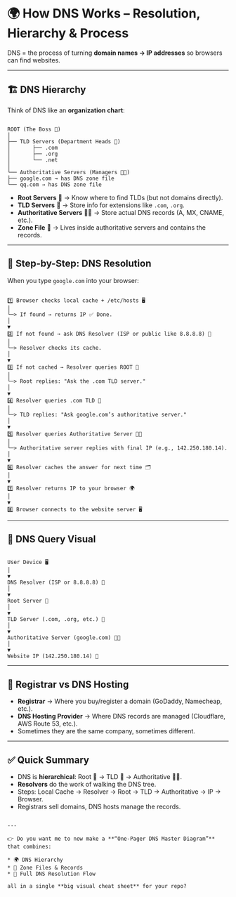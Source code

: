# 🌍 How DNS Works – Resolution, Hierarchy & Process

DNS = the process of turning **domain names → IP addresses** so browsers can find websites.  

---

## 🏗️ DNS Hierarchy
Think of DNS like an **organization chart**:

```

ROOT (The Boss 👑)
│
├── TLD Servers (Department Heads 🏢)
│       ├── .com
│       ├── .org
│       └── .net
│
└── Authoritative Servers (Managers 👨‍💼)
├── google.com → has DNS zone file
└── qq.com → has DNS zone file

```

- **Root Servers** 👑 → Know where to find TLDs (but not domains directly).  
- **TLD Servers** 🏢 → Store info for extensions like `.com`, `.org`.  
- **Authoritative Servers** 👨‍💼 → Store actual DNS records (A, MX, CNAME, etc.).  
- **Zone File** 📂 → Lives inside authoritative servers and contains the records.  

---

## 🔎 Step-by-Step: DNS Resolution
When you type `google.com` into your browser:

```

1️⃣ Browser checks local cache + /etc/hosts 🖥️
│
└─> If found → returns IP ✅ Done.
│
▼
2️⃣ If not found → ask DNS Resolver (ISP or public like 8.8.8.8) 🔎
│
└─> Resolver checks its cache.
│
▼
3️⃣ If not cached → Resolver queries ROOT 👑
│
└─> Root replies: "Ask the .com TLD server."
│
▼
4️⃣ Resolver queries .com TLD 🏢
│
└─> TLD replies: "Ask google.com’s authoritative server."
│
▼
5️⃣ Resolver queries Authoritative Server 👨‍💼
│
└─> Authoritative server replies with final IP (e.g., 142.250.180.14).
│
▼
6️⃣ Resolver caches the answer for next time 🗂️
│
▼
7️⃣ Resolver returns IP to your browser 🌍
│
▼
8️⃣ Browser connects to the website server 🖥️

```

---

## 📡 DNS Query Visual

```

User Device 🖥️
│
▼
DNS Resolver (ISP or 8.8.8.8) 🔎
│
▼
Root Server 👑
│
▼
TLD Server (.com, .org, etc.) 🏢
│
▼
Authoritative Server (google.com) 👨‍💼
│
▼
Website IP (142.250.180.14) 🔢

```

---

## 🏢 Registrar vs DNS Hosting
- **Registrar** → Where you buy/register a domain (GoDaddy, Namecheap, etc.).  
- **DNS Hosting Provider** → Where DNS records are managed (Cloudflare, AWS Route 53, etc.).  
- Sometimes they are the same company, sometimes different.  

---

## ✅ Quick Summary
- DNS is **hierarchical**: Root 👑 → TLD 🏢 → Authoritative 👨‍💼.  
- **Resolvers** do the work of walking the DNS tree.  
- Steps: Local Cache → Resolver → Root → TLD → Authoritative → IP → Browser.  
- Registrars sell domains, DNS hosts manage the records.  
```

---

👉 Do you want me to now make a **“One-Pager DNS Master Diagram”** that combines:

* 🌍 DNS Hierarchy
* 📂 Zone Files & Records
* 🔎 Full DNS Resolution Flow

all in a single **big visual cheat sheet** for your repo?
